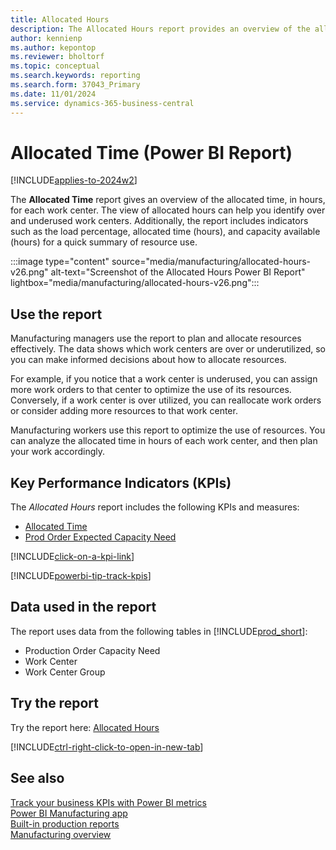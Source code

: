 ```yaml
---
title: Allocated Hours
description: The Allocated Hours report provides an overview of the allocated time, in hours, for each work center.
author: kennienp
ms.author: kepontop
ms.reviewer: bholtorf
ms.topic: conceptual
ms.search.keywords: reporting
ms.search.form: 37043_Primary
ms.date: 11/01/2024
ms.service: dynamics-365-business-central
---
```


# Allocated Time (Power BI Report)

[!INCLUDE[applies-to-2024w2](includes/applies-to-2024w2.md)]

The **Allocated Time** report gives an overview of the allocated time, in hours, for each work center. The view of allocated hours can help you identify over and underused work centers. Additionally, the report includes indicators such as the load percentage, allocated time (hours), and capacity available (hours) for a quick summary of resource use.

:::image type="content" source="media/manufacturing/allocated-hours-v26.png" alt-text="Screenshot of the Allocated Hours Power BI Report" lightbox="media/manufacturing/allocated-hours-v26.png":::

## Use the report

Manufacturing managers use the report to plan and allocate resources effectively. The data shows which work centers are over or underutilized, so you can make informed decisions about how to allocate resources.

For example, if you notice that a work center is underused, you can assign more work orders to that center to optimize the use of its resources. Conversely, if a work center is over utilized, you can reallocate work orders or consider adding more resources to that work center.

Manufacturing workers use this report to optimize the use of resources. You can analyze the allocated time in hours of each work center, and then plan your work accordingly.

## Key Performance Indicators (KPIs)

The *Allocated Hours* report includes the following KPIs and measures:

- [Allocated Time](manufacturing-powerbi-kpis.md#allocated-time)
- [Prod Order Expected Capacity Need](manufacturing-powerbi-kpis.md#prod-order-expected-capacity-need)

[!INCLUDE[click-on-a-kpi-link](includes/click-on-a-kpi-link.md)]

[!INCLUDE[powerbi-tip-track-kpis](includes/powerbi-tip-track-kpis.md)]

## Data used in the report

The report uses data from the following tables in [!INCLUDE[prod_short](includes/prod_short.md)]:

- Production Order Capacity Need
- Work Center
- Work Center Group

## Try the report

Try the report here: [Allocated Hours](https://businesscentral.dynamics.com?page=37043)

[!INCLUDE[ctrl-right-click-to-open-in-new-tab](includes/ctrl-right-click-to-open-in-new-tab.md)]

## See also

[Track your business KPIs with Power BI metrics](track-kpis-with-power-bi-metrics.md)  
[Power BI Manufacturing app](manufacturing-powerbi-app.md)  
[Built-in production reports](production-reports.md)  
[Manufacturing overview](production-manage-manufacturing.md)
